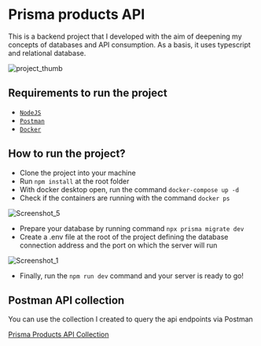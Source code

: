 # Prisma products API

This is a backend project that I developed with the aim of deepening my concepts of databases and API consumption. As a basis, it uses typescript and relational database.

![project_thumb](https://github.com/user-attachments/assets/7347a240-82c4-47ab-9cae-82fd540cb33b)

## Requirements to run the project

- [`NodeJS`](https://nodejs.org/pt)
- [`Postman`](https://www.postman.com/downloads/)
- [`Docker`](https://www.docker.com/products/docker-desktop/) 

## How to run the project?

- Clone the project into your machine
- Run ```npm install``` at the root folder
- With docker desktop open, run the command ```docker-compose up -d```
- Check if the containers are running with the command ```docker ps```

![Screenshot_5](https://github.com/user-attachments/assets/9ce3dd11-8c12-459a-8a6e-3d2157c0c766)

- Prepare your database by running command ```npx prisma migrate dev```
- Create a .env file at the root of the project defining the database connection address and the port on which the server will run

![Screenshot_1](https://github.com/user-attachments/assets/4647eb75-15ec-438f-bade-f955e38436b9)

- Finally, run the ```npm run dev``` command and your server is ready to go!

## Postman API collection

You can use the collection I created to query the api endpoints via Postman

[Prisma Products API Collection](https://github.com/user-attachments/files/17046812/Prisma.Products.API.postman_collection.json)

